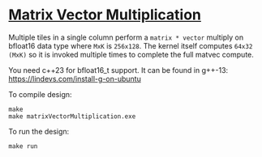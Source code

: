<!---//===- README.md --------------------------*- Markdown -*-===//
//
// This file is licensed under the Apache License v2.0 with LLVM Exceptions.
// See https://llvm.org/LICENSE.txt for license information.
// SPDX-License-Identifier: Apache-2.0 WITH LLVM-exception
//
// Copyright (C) 2023, Advanced Micro Devices, Inc.
// 
//===----------------------------------------------------------------------===//-->

# <ins>Matrix Vector Multiplication</ins>

Multiple tiles in a single column perform a `matrix * vector` multiply on bfloat16 data type where `MxK` is `256x128`. The kernel itself computes `64x32 (MxK)` so it is invoked multiple times to complete the full matvec compute.

You need c++23 for bfloat16_t support. It can be found in g++-13: https://lindevs.com/install-g-on-ubuntu

To compile design:
```
make
make matrixVectorMultiplication.exe
```

To run the design:
```
make run
```
